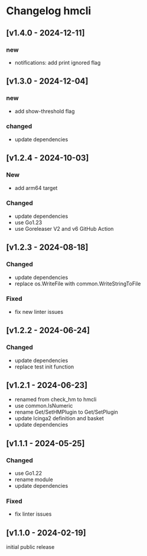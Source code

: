 # Changelog hmcli

## [v1.4.0 - 2024-12-11]
### new
- notifications: add print ignored flag

## [v1.3.0 - 2024-12-04]
### new
- add show-threshold flag
### changed
- update dependencies

## [v1.2.4 - 2024-10-03]
### New
- add arm64 target
### Changed
- update dependencies
- use Go1.23
- use Goreleaser V2 and v6 GitHub Action

## [v1.2.3 - 2024-08-18]
### Changed
- update dependencies
- replace os.WriteFile with common.WriteStringToFile
### Fixed
- fix new linter issues

## [v1.2.2 - 2024-06-24]
### Changed
- update dependencies
- replace test init function

## [v1.2.1 - 2024-06-23]
- renamed from check_hm to hmcli
- use common.IsNumeric
- rename Get/SetHMPlugin to Get/SetPlugin
- update Icinga2 definition and basket
- update dependencies

## [v1.1.1 - 2024-05-25]
### Changed
- use Go1.22
- rename module
- update dependencies
### Fixed
- fix linter issues

## [v1.1.0 - 2024-02-19]
initial public release
